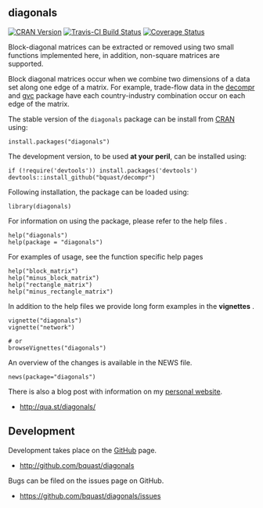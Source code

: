 diagonals
-------------
[![CRAN Version](http://www.r-pkg.org/badges/version/diagonals)](http://cran.r-project.org/web/packages/diagonals/index.html)
[![Travis-CI Build Status](https://travis-ci.org/bquast/diagonals.svg?branch=master)](https://travis-ci.org/bquast/diagonals) 
[![Coverage Status](https://img.shields.io/coveralls/bquast/diagonals.svg)](https://coveralls.io/r/bquast/diagonals?branch=master)

Block-diagonal matrices can be extracted or removed using two small functions implemented here, in addition, non-square matrices are supported.

Block diagonal matrices occur when we combine two dimensions of a data set along one edge of a matrix. For example, trade-flow data in the [decompr](http://cran.r-project.org/web/packages/decompr/index.html) and [gvc](http://cran.r-project.org/web/packages/gvc/index.html) package have each country-industry combination occur on each edge of the matrix.

The stable version of the `diagonals` package can be install from [CRAN](http://cran.r-project.org/) using:

    install.packages("diagonals")


The development version, to be used **at your peril**, can be installed using:

    if (!require('devtools')) install.packages('devtools')
    devtools::install_github("bquast/decompr")

Following installation, the package can be loaded using:

    library(diagonals)

For information on using the package, please refer to the help files    .

    help("diagonals")
    help(package = "diagonals")
    
For examples of usage, see the function specific help pages

    help("block_matrix")
    help("minus_block_matrix")
    help("rectangle_matrix")
    help("minus_rectangle_matrix")

In addition to the help files we provide long form examples in the **vignettes** .

    vignette("diagonals")
    vignette("network")
    
    # or
    browseVignettes("diagonals")
    
An overview of the changes is available in the NEWS file.

    news(package="diagonals")

There is also a blog post with information on my [personal website](http://qua.st/).

 - http://qua.st/diagonals/
 

Development
-------------
Development takes place on the [GitHub](http://github.com/) page.

 - http://github.com/bquast/diagonals

Bugs can be filed on the issues page on GitHub.

 - https://github.com/bquast/diagonals/issues
